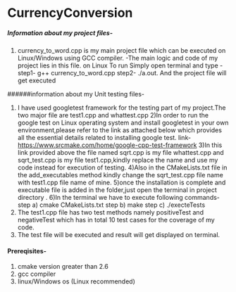 # CurrencyConversion

##### Information about my project files-
1) currency_to_word.cpp is my main project file which can be executed on Linux/Windows using GCC compiler.
-The main logic and code of my project lies in this file.
on Linux To run Simply open terminal and type -
step1- g++ currency_to_word.cpp
step2- ./a.out.
And the project file will get executed


######information about my Unit testing files-

1) I have used googletest framework for the testing part of my project.The two major file are test1.cpp and whattest.cpp
2)In order to run the google test on Linux operating system and install googletest in your own environment,please refer to the link as attached
below which provides all the essential details related to installing google test.
link- https://www.srcmake.com/home/google-cpp-test-framework
3)In this link provided above the file named sqrt.cpp is my file whattest.cpp and sqrt_test.cpp is my file test1.cpp,kindly replace the name and use my code 
instead for execution of testing.
4)Also in the CMakeLists.txt file in the add_executables method kindly change the sqrt_test.cpp file name with test1.cpp file name of mine.
5)once the installation is complete and executable file is added in the folder,just open the terminal in project directory .
6)In the terminal we have to execute following commands-
step a) cmake CMakeLists.txt
step b) make
step c) ./execteTests
7) The test1.cpp file has two test methods namely positiveTest and negativeTest which has in total 10 test cases for the coverage of my code.
8) The test file will be executed and result will get displayed on terminal.


#### Prereqisites-
1) cmake version greater than 2.6
2) gcc compiler
3) linux/Windows os (Linux recommended)

  
